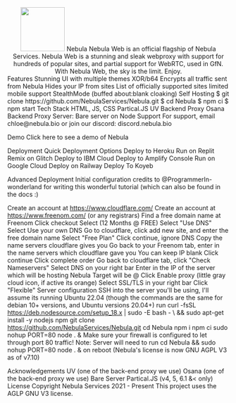 <div align=center> <img src='https://nebulaproxy.nebula.bio/images/logo.png' width="100px" height="100px">
Nebula
Nebula Web is an official flagship of Nebula Services. Nebula Web is a stunning and sleak webproxy with support for hundreds of popular sites, and partial support for WebRTC, used in GfN. With Nebula Web, the sky is the limit. Enjoy. </div>
Features
Stunning UI with multiple themes
XOR/b64 Encrypts all traffic sent from Nebula
Hides your IP from sites
List of officially supported sites
limited mobile support
StealthMode (buffed about:blank cloaking)
Self Hosting
$ git clone https://github.com/NebulaServices/Nebula.git
$ cd Nebula
$ npm ci
$ npm start
Tech Stack
HTML, JS, CSS
Partical.JS
UV Backend Proxy
Osana Backend Proxy
Server: Bare server on Node
Support
For support, email chloe@nebula.bio or join our discord: discord.nebula.bio

Demo
Click here to see a demo of Nebula

Deployment
Quick Deployment Options
Deploy to Heroku
Run on Replit
Remix on Glitch
Deploy to IBM Cloud
Deploy to Amplify Console
Run on Google Cloud
Deploy on Railway
Deploy To Koyeb

Advanced Deployment
Initial configuration
credits to @ProgrammerIn-wonderland for writing this wonderful tutorial (which can also be found in the docs :)

Create an account at https://www.cloudflare.com/
Create an account at https://www.freenom.com/ (or any registrars)
Find a free domain name at Freenom
Click checkout
Select (12 Months @ FREE)
Select "Use DNS"
Select Use your own DNS
Go to cloudflare, click add new site, and enter the free domain name
Select "Free Plan"
Click continue, ignore DNS
Copy the name servers cloudflare gives you
Go back to your Freenom tab, enter in the name servers which cloudflare gave you
You can keep IP blank
Click continue
Click complete order
Go back to cloudflare tab, click "Check Nameservers"
Select DNS on your right bar
Enter in the IP of the server which will be hosting Nebula
Target will be @
Click Enable proxy (little gray cloud icon, if active its orange)
Select SSL/TLS in your right bar
Click "Flexible"
Server configuration
SSH into the server you'll be using, I'll assume its running Ubuntu 22.04 (though the commands are the same for debian 10+ versions, and Ubuntu versions 20.04+)
run
curl -fsSL https://deb.nodesource.com/setup_18.x | sudo -E bash - \ &&
sudo apt-get install -y nodejs npm
git clone https://github.com/NebulaServices/Nebula.git
cd Nebula
npm i
npm ci
sudo nohup PORT=80 node . &
Make sure your firewall is configured to let through port 80 traffic!
Note: Server will need to run cd Nebula && sudo nohup PORT=80 node . & on reboot (Nebula's license is now GNU AGPL V3 as of v7.10)

Acknowledgements
UV (one of the back-end proxy we use)
Osana (one of the back-end proxy we use)
Bare Server
Partical.JS (v4, 5, 6.1 &< only)
License
Copyright Nebula Services 2021 - Present
This project uses the AGLP GNU V3 license.
